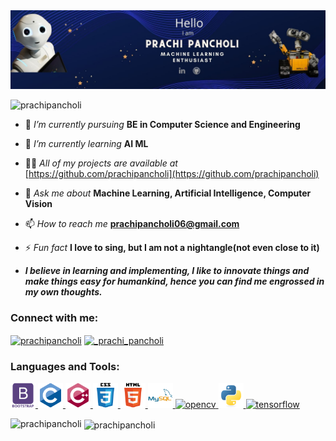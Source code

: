 <img src="https://github.com/prachipancholi/prachipancholi/blob/main/LinkedinBAckcover.jpg" />

<p align="left"> <img src="https://komarev.com/ghpvc/?username=prachipancholi&label=Profile%20views&color=0e75b6&style=flat" alt="prachipancholi" /> </p>

- 🔭 *I’m currently pursuing* **BE in Computer Science and Engineering**

- 🌱 *I’m currently learning* **AI ML**

- 👨‍💻 *All of my projects are available at* [https://github.com/prachipancholi](https://github.com/prachipancholi)

- 💬 *Ask me about* **Machine Learning, Artificial Intelligence, Computer Vision**

- 📫 *How to reach me* **prachipancholi06@gmail.com**

- ⚡ *Fun fact* **I love to sing, but I am not a nightangle(not even close to it)**
-  ***I believe in learning and implementing, I like to innovate things and make things easy for humankind, hence you can find me engrossed in my own thoughts.***

<h3 align="left">Connect with me:</h3>
<p align="left">
<a href="https://linkedin.com/in/prachipancholi" target="blank"><img align="center" src="https://raw.githubusercontent.com/rahuldkjain/github-profile-readme-generator/master/src/images/icons/Social/linked-in-alt.svg" alt="prachipancholi" height="30" width="40" /></a>
<a href="https://instagram.com/_prachi_pancholi" target="blank"><img align="center" src="https://raw.githubusercontent.com/rahuldkjain/github-profile-readme-generator/master/src/images/icons/Social/instagram.svg" alt="_prachi_pancholi" height="30" width="40" /></a>
</p>

<h3 align="left">Languages and Tools:</h3>
<p align="left"> <a href="https://getbootstrap.com" target="_blank"> <img src="https://raw.githubusercontent.com/devicons/devicon/master/icons/bootstrap/bootstrap-plain-wordmark.svg" alt="bootstrap" width="40" height="40"/> </a> <a href="https://www.cprogramming.com/" target="_blank"> <img src="https://raw.githubusercontent.com/devicons/devicon/master/icons/c/c-original.svg" alt="c" width="40" height="40"/> </a> <a href="https://www.w3schools.com/cpp/" target="_blank"> <img src="https://raw.githubusercontent.com/devicons/devicon/master/icons/cplusplus/cplusplus-original.svg" alt="cplusplus" width="40" height="40"/> </a> <a href="https://www.w3schools.com/css/" target="_blank"> <img src="https://raw.githubusercontent.com/devicons/devicon/master/icons/css3/css3-original-wordmark.svg" alt="css3" width="40" height="40"/> </a> <a href="https://www.w3.org/html/" target="_blank"> <img src="https://raw.githubusercontent.com/devicons/devicon/master/icons/html5/html5-original-wordmark.svg" alt="html5" width="40" height="40"/> </a> <a href="https://www.mysql.com/" target="_blank"> <img src="https://raw.githubusercontent.com/devicons/devicon/master/icons/mysql/mysql-original-wordmark.svg" alt="mysql" width="40" height="40"/> </a> <a href="https://opencv.org/" target="_blank"> <img src="https://www.vectorlogo.zone/logos/opencv/opencv-icon.svg" alt="opencv" width="40" height="40"/> </a> <a href="https://www.python.org" target="_blank"> <img src="https://raw.githubusercontent.com/devicons/devicon/master/icons/python/python-original.svg" alt="python" width="40" height="40"/> </a> <a href="https://www.tensorflow.org" target="_blank"> <img src="https://www.vectorlogo.zone/logos/tensorflow/tensorflow-icon.svg" alt="tensorflow" width="40" height="40"/> </a> </p>

<p><img align="left" src="https://github-readme-stats.vercel.app/api/top-langs?username=prachipancholi&show_icons=true&locale=en&layout=compact" alt="prachipancholi" /></p>

<p>&nbsp;<img align="center" src="https://github-readme-stats.vercel.app/api?username=prachipancholi&show_icons=true&locale=en" alt="prachipancholi" /></p>
